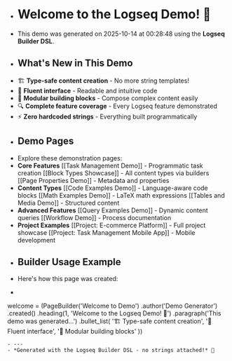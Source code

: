 - # Welcome to the Logseq Demo! 🎉
- This demo was generated on 2025-10-14 at 00:28:48 using the **Logseq Builder DSL**.
- ## What's New in This Demo
- 🏗️ **Type-safe content creation** - No more string templates!
- 🎯 **Fluent interface** - Readable and intuitive code
- 🧩 **Modular building blocks** - Compose complex content easily
- 🔍 **Complete feature coverage** - Every Logseq feature demonstrated
- ⚡ **Zero hardcoded strings** - Everything built programmatically
- ## Demo Pages
- Explore these demonstration pages:
- **Core Features**
  [[Task Management Demo]] - Programmatic task creation
  [[Block Types Showcase]] - All content types via builders
  [[Page Properties Demo]] - Metadata and properties
- **Content Types**
  [[Code Examples Demo]] - Language-aware code blocks
  [[Math Examples Demo]] - LaTeX math expressions
  [[Tables and Media Demo]] - Structured content
- **Advanced Features**
  [[Query Examples Demo]] - Dynamic content queries
  [[Workflow Demo]] - Process documentation
- **Project Examples**
  [[Project: E-commerce Platform]] - Full project showcase
  [[Project: Task Management Mobile App]] - Mobile development
- ## Builder Usage Example
- Here's how this page was created:
- ```python
welcome = (PageBuilder('Welcome to Demo')
          .author('Demo Generator')
          .created()
          .heading(1, 'Welcome to the Logseq Demo! 🎉')
          .paragraph('This demo was generated...')
          .bullet_list(
              '🏗️ Type-safe content creation',
              '🎯 Fluent interface',
              '🧩 Modular building blocks'
          ))
```
- ---
- *Generated with the Logseq Builder DSL - no strings attached!* 🚀